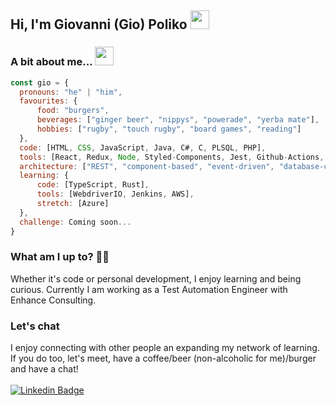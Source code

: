## Hi, I'm Giovanni (Gio) Poliko <img src="https://media.giphy.com/media/hvRJCLFzcasrR4ia7z/giphy.gif" width="30px" />

### A bit about me... <img src="https://media.giphy.com/media/fZ91xzFtKWmoJSD4TK/giphy.gif" height="30px" />
```javascript
const gio = {
  pronouns: "he" | "him",
  favourites: {
      food: "burgers",
      beverages: ["ginger beer", "nippys", "powerade", "yerba mate"],
      hobbies: ["rugby", "touch rugby", "board games", "reading"]
  },
  code: [HTML, CSS, JavaScript, Java, C#, C, PLSQL, PHP],
  tools: [React, Redux, Node, Styled-Components, Jest, Github-Actions, MySQL, PostgreSQL, CircleCI, Gitpod, Selenium],
  architecture: ["REST", "component-based", "event-driven", "database-centric", "blockchain"],
  learning: {
      code: [TypeScript, Rust],
      tools: [WebdriverIO, Jenkins, AWS],
      stretch: [Azure]
  },
  challenge: Coming soon...
}
```

### What am I up to? 👨‍💻
Whether it's code or personal development, I enjoy learning and being curious. Currently I am working as a Test Automation Engineer with Enhance Consulting.

### Let's chat
I enjoy connecting with other people an expanding my network of learning. If you do too, let's meet, have a coffee/beer (non-alcoholic for me)/burger and have a chat!
<br/><br/>
[![Linkedin Badge](https://img.shields.io/badge/-LinkedIn-blue?style=flat-square&logo=Linkedin&logoColor=white&link=https://www.linkedin.com/in/giovannipoliko/)](https://www.linkedin.com/in/giovannipoliko/)
